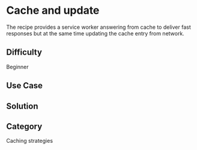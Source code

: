 # Cache and update
The recipe provides a service worker answering from cache to deliver fast
responses but at the same time updating the cache entry from network.

## Difficulty
Beginner

## Use Case

## Solution

## Category
Caching strategies

